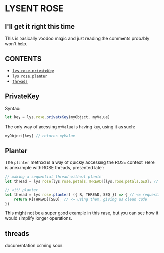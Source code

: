 # LYSENT ROSE
## I'll get it right this time

This is basically voodoo magic and just reading the comments probably won't help.

## CONTENTS
- [`lys.rose.privateKey`](#privateKey)
- [`lys.rose.planter`](#planter)
- [`threads`](#threads)


## PrivateKey

Syntax: 
```javascript 
let key = lys.rose.privateKey(myObject, myValue)
```

The only way of acessing `myValue` is having `key`, using it as such:<br>
```javascript
myObject[key] // returns myValue
```


## Planter

The `planter` method is a way of quickly accessing the ROSE context. Here is anexample with ROSE threads, presented later:

```javascript
// making a sequential thread without planter
let thread = lys.rose[lys.rose.petals.THREAD][lys.rose.petals.SEQ]; // long, unreadable

// with planter
let thread = lys.rose.planter( ({ R, THREAD, SEQ }) => { // <= requesting values from context
	return R[THREAD][SEQ]; // <= using them, giving us clean code
})
```

This might not be a super good example in this case, but you can see how it would simplify longer operations.

## threads
documentation coming soon.